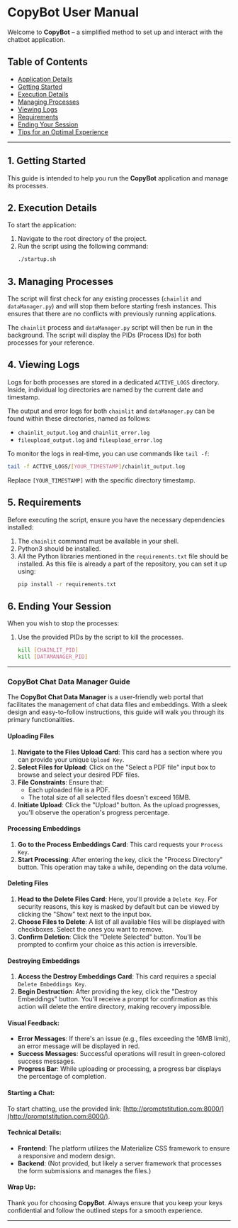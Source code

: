 # CopyBot User Manual

Welcome to **CopyBot** – a simplified method to set up and interact with the chatbot application.

## Table of Contents
- [Application Details](#application-details)
- [Getting Started](#1-getting-started)
- [Execution Details](#2-execution-details)
- [Managing Processes](#3-managing-processes)
- [Viewing Logs](#4-viewing-logs)
- [Requirements](#5-requirements)
- [Ending Your Session](#6-ending-your-session)
- [Tips for an Optimal Experience](#tips-for-an-optimal-experience)

---

## 1. Getting Started

This guide is intended to help you run the **CopyBot** application and manage its processes.

## 2. Execution Details

To start the application:

1. Navigate to the root directory of the project.
2. Run the script using the following command:
   ```bash
   ./startup.sh
   ```

## 3. Managing Processes

The script will first check for any existing processes (`chainlit` and `dataManager.py`) and will stop them before starting fresh instances. This ensures that there are no conflicts with previously running applications.

The `chainlit` process and `dataManager.py` script will then be run in the background. The script will display the PIDs (Process IDs) for both processes for your reference.

## 4. Viewing Logs

Logs for both processes are stored in a dedicated `ACTIVE_LOGS` directory. Inside, individual log directories are named by the current date and timestamp.

The output and error logs for both `chainlit` and `dataManager.py` can be found within these directories, named as follows:

- `chainlit_output.log` and `chainlit_error.log`
- `fileupload_output.log` and `fileupload_error.log`

To monitor the logs in real-time, you can use commands like `tail -f`:

```bash
tail -f ACTIVE_LOGS/[YOUR_TIMESTAMP]/chainlit_output.log
```

Replace `[YOUR_TIMESTAMP]` with the specific directory timestamp.

## 5. Requirements

Before executing the script, ensure you have the necessary dependencies installed:

1. The `chainlit` command must be available in your shell.
2. Python3 should be installed.
3. All the Python libraries mentioned in the `requirements.txt` file should be installed. As this file is already a part of the repository, you can set it up using:
   ```bash
   pip install -r requirements.txt
   ```

## 6. Ending Your Session

When you wish to stop the processes:

1. Use the provided PIDs by the script to kill the processes.
   ```bash
   kill [CHAINLIT_PID]
   kill [DATAMANAGER_PID]
   ```
---

### CopyBot Chat Data Manager Guide

The **CopyBot Chat Data Manager** is a user-friendly web portal that facilitates the management of chat data files and embeddings. With a sleek design and easy-to-follow instructions, this guide will walk you through its primary functionalities.

#### **Uploading Files**
1. **Navigate to the Files Upload Card**: This card has a section where you can provide your unique `Upload Key`.
2. **Select Files for Upload**: Click on the "Select a PDF file" input box to browse and select your desired PDF files.
3. **File Constraints**: Ensure that:
   - Each uploaded file is a PDF.
   - The total size of all selected files doesn't exceed 16MB.
4. **Initiate Upload**: Click the "Upload" button. As the upload progresses, you'll observe the operation's progress percentage.

#### **Processing Embeddings**
1. **Go to the Process Embeddings Card**: This card requests your `Process Key`.
2. **Start Processing**: After entering the key, click the "Process Directory" button. This operation may take a while, depending on the data volume. 

#### **Deleting Files**
1. **Head to the Delete Files Card**: Here, you'll provide a `Delete Key`. For security reasons, this key is masked by default but can be viewed by clicking the "Show" text next to the input box.
2. **Choose Files to Delete**: A list of all available files will be displayed with checkboxes. Select the ones you want to remove.
3. **Confirm Deletion**: Click the "Delete Selected" button. You'll be prompted to confirm your choice as this action is irreversible.

#### **Destroying Embeddings**
1. **Access the Destroy Embeddings Card**: This card requires a special `Delete Embeddings Key`.
2. **Begin Destruction**: After providing the key, click the "Destroy Embeddings" button. You'll receive a prompt for confirmation as this action will delete the entire directory, making recovery impossible.

#### **Visual Feedback**:
- **Error Messages**: If there's an issue (e.g., files exceeding the 16MB limit), an error message will be displayed in red.
- **Success Messages**: Successful operations will result in green-colored success messages.
- **Progress Bar**: While uploading or processing, a progress bar displays the percentage of completion.

#### **Starting a Chat**:
To start chatting, use the provided link: [http://promptstitution.com:8000/](http://promptstitution.com:8000/).

#### **Technical Details**:
- **Frontend**: The platform utilizes the Materialize CSS framework to ensure a responsive and modern design.
- **Backend**: (Not provided, but likely a server framework that processes the form submissions and manages the files.)

#### **Wrap Up**:
Thank you for choosing **CopyBot**. Always ensure that you keep your keys confidential and follow the outlined steps for a smooth experience.

---
